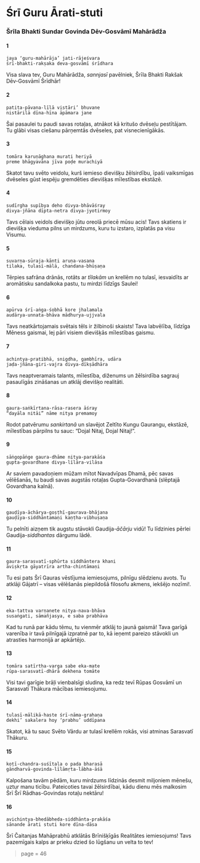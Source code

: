 # Śrī Guru Ārati-stuti

### Šrīla Bhakti Sundar Govinda Dēv-Gosvāmī Mahārādža

#### 1

    jaya ‘guru-mahārāja’ jati-rājeśvara
    śrī-bhakti-rakṣaka deva-gosvāmī śrīdhara

Visa slava tev, Guru Mahārādža, *sannjasī* pavēlniek, Šrīla Bhakti Rakšak Dēv-Gosvāmī Šrīdhār!

#### 2

    patita-pāvana-līlā vistāri’ bhuvane
    nistārilā dīna-hīna āpāmara jane

Šai pasaulei tu paudi savas rotaļas, atnākot kā kritušo dvēseļu pestītājam. Tu glābi visas ciešanu pārņemtās dvēseles, pat visnecienīgākās.

#### 3

    tomāra karuṇāghana murati heriyā
    preme bhāgyavāna jīva poḍe murachiyā

Skatot tavu svēto veidolu, kurš iemieso dievišķu žēlsirdību, īpaši vaiksmīgas dvēseles gūst iespēju gremdēties dievišķas mīlestības ekstāzē.

#### 4

    sudīrgha supībya deho divya-bhāvāśray
    divya-jñāna dīpta-netra divya-jyotirmoy

Tavs cēlais veidols dievišķo jūtu oreolā priecē mūsu acis! Tavs skatiens ir dievišķa vieduma pilns un mirdzums, kuru tu izstaro, izplatās pa visu Visumu.

#### 5

    suvarṇa-sūraja-kānti aruṇa-vasana
    tilaka, tulasī-mālā, chandana-bhūṣaṇa

Tērpies safrāna drānās, rotāts ar *tīlakām* un krellēm no tulasī, iesvaidīts ar aromātisku sandalkoka pastu, tu mirdzi līdzīgs Saulei!

#### 6

    apūrva śrī-aṅga-śobhā kore jhalamala
    audārya-unnata-bhāva mādhurya-ujjvala

Tavs neatkārtojamais svētais tēls ir žilbinoši skaists! Tava labvēlība, līdzīga Mēness gaismai, lej pāri visiem dievišķās mīlestības gaismu.

#### 7

    achintya-pratibhā, snigdha, gambhīra, udāra
    jaḍa-jñāna-giri-vajra divya-dīkṣādhāra

Tavs neaptveramais talants, mīlestība, diženums un žēlsirdība sagrauj pasaulīgās zināšanas un atklāj dievišķo realitāti.

#### 8

    gaura-saṅkīrtana-rāsa-rasera āśray
    “dayāla nitāi” nāme nitya premamoy

Rodot patvērumu *sankirtanā* un slavējot Zeltīto Kungu Gaurangu, ekstāzē, mīlestības pārpilns tu sauc: “Dojal Nitaj, Dojal Nitaj!”.

#### 9

    sāṅgopāṅge gaura-dhāme nitya-parakāśa
    gupta-govardhane divya-līlāra-vilāsa

Ar saviem pavadoņiem mūžam mītot Navadvīpas Dhamā, pēc savas vēlēšanās, tu baudi savas augstās rotaļas Gupta-Govardhanā (slēptajā Govardhana kalnā).

#### 10

    gauḍīya-āchārya-goṣṭhī-gaurava-bhājana
    gauḍīya-siddhāntamaṇi kaṇṭha-vibhuṣaṇa

Tu pelnīti aizņem tik augstu stāvokli Gaudija-*āčārju* vidū! Tu līdzinies pērlei Gaudija-*siddhantas* dārgumu lādē.

#### 11

    gaura-sarasvatī-sphūrta siddhāntera khani
    āviṣkṛta gāyatrīra artha-chintāmaṇi

Tu esi pats Šrī Gauras vēstījuma iemiesojums, pilnīgu slēdzienu avots. Tu atklāji Gājatrī – visas vēlēšanās piepildošā filosofu akmens, iekšējo nozīmi!.

#### 12

    eka-tattva varṇanete nitya-nava-bhāva
    susaṅgati, sāmañjasya, e saba prabhāva

Kad tu runā par kādu tēmu, tu vienmēr atklāj to jaunā gaismā! Tava garīgā varenība ir tavā pilnīgajā izpratnē par to, kā ieņemt pareizo stāvokli un atrasties harmonijā ar apkārtējo.

#### 13

    tomāra satīrtha-varga sabe eka-mate
    rūpa-sarasvatī-dhārā dekhena tomāte

Visi tavi garīgie brāļi vienbalsīgi sludina, ka redz tevī Rūpas Gosvāmī un Sarasvatī Thākura mācības iemiesojumu.

#### 14

    tulasī-mālikā-haste śrī-nāma-grahaṇa
    dekhi’ sakalera hoy ‘prabhu’ uddīpana

Skatot, kā tu sauc Svēto Vārdu ar tulasī krellēm rokās, visi atminas Sarasvatī Thākuru.

#### 15

    koṭī-chandra-suśītala o pada bharasā
    gāndharvā-govinda-līlāmṛta-lābha-āśā

Kalpošana tavām pēdām, kuru mirdzums līdzinās desmit miljoniem mēnešu, uztur manu ticību. Pateicoties tavai žēlsirdībai, kādu dienu mēs malkosim Šrī Šrī Rādhas-Govindas rotaļu nektāru!

#### 16

    avichintya-bhedābheda-siddhānta-prakāśa
    sānande ārati stuti kore dīna-dāsa

Šrī Čaitanjas Mahāprabhū atklātās Brīnišķīgās Realitātes iemiesojums! Tavs pazemīgais kalps ar prieku dzied šo lūgšanu un velta to tev!


> page = 46
